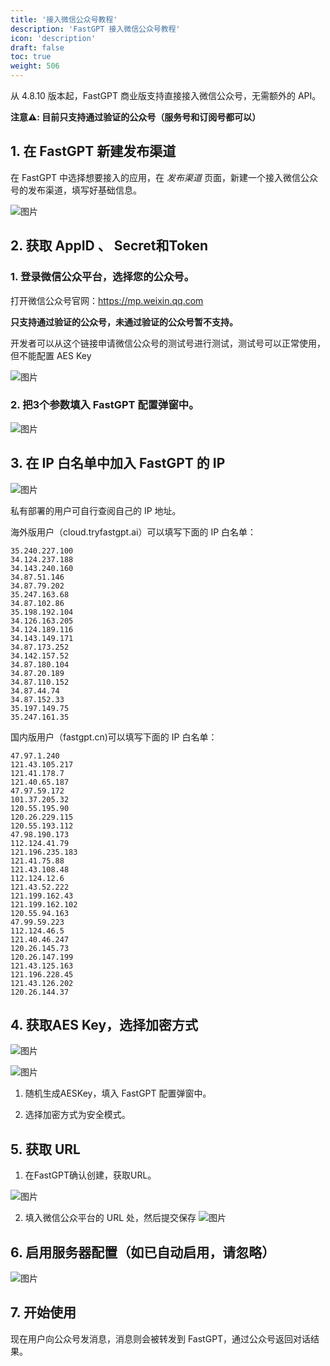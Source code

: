 ```yaml
---
title: '接入微信公众号教程'
description: 'FastGPT 接入微信公众号教程'
icon: 'description'
draft: false
toc: true
weight: 506
---
```


从 4.8.10 版本起，FastGPT 商业版支持直接接入微信公众号，无需额外的 API。

**注意⚠️: 目前只支持通过验证的公众号（服务号和订阅号都可以）**

## 1. 在 FastGPT 新建发布渠道

在 FastGPT 中选择想要接入的应用，在 *发布渠道* 页面，新建一个接入微信公众号的发布渠道，填写好基础信息。

![图片](/imgs/offiaccount-1.png)

## 2. 获取 AppID 、 Secret和Token

### 1. 登录微信公众平台，选择您的公众号。

打开微信公众号官网：https://mp.weixin.qq.com

**只支持通过验证的公众号，未通过验证的公众号暂不支持。**

开发者可以从这个链接申请微信公众号的测试号进行测试，测试号可以正常使用，但不能配置 AES Key

![图片](/imgs/offiaccount-2.png)

### 2. 把3个参数填入 FastGPT 配置弹窗中。

![图片](/imgs/offiaccount-3.png)

## 3. 在 IP 白名单中加入 FastGPT 的 IP

![图片](/imgs/offiaccount-4.png)

私有部署的用户可自行查阅自己的 IP 地址。

海外版用户（cloud.tryfastgpt.ai）可以填写下面的 IP 白名单：

```
35.240.227.100
34.124.237.188
34.143.240.160
34.87.51.146
34.87.79.202
35.247.163.68
34.87.102.86
35.198.192.104
34.126.163.205
34.124.189.116
34.143.149.171
34.87.173.252
34.142.157.52
34.87.180.104
34.87.20.189
34.87.110.152
34.87.44.74
34.87.152.33
35.197.149.75
35.247.161.35
```

国内版用户（fastgpt.cn)可以填写下面的 IP 白名单：

```
47.97.1.240
121.43.105.217
121.41.178.7
121.40.65.187
47.97.59.172
101.37.205.32
120.55.195.90
120.26.229.115
120.55.193.112
47.98.190.173
112.124.41.79
121.196.235.183
121.41.75.88
121.43.108.48
112.124.12.6
121.43.52.222
121.199.162.43
121.199.162.102
120.55.94.163
47.99.59.223
112.124.46.5
121.40.46.247
120.26.145.73
120.26.147.199
121.43.125.163
121.196.228.45
121.43.126.202
120.26.144.37
```

## 4. 获取AES Key，选择加密方式

![图片](/imgs/offiaccount-5.png)

![图片](/imgs/offiaccount-6.png)

1. 随机生成AESKey，填入 FastGPT 配置弹窗中。

2. 选择加密方式为安全模式。

## 5. 获取 URL

1. 在FastGPT确认创建，获取URL。

![图片](/imgs/offiaccount-7.png)

2. 填入微信公众平台的 URL 处，然后提交保存
![图片](/imgs/offiaccount-8.png)

## 6. 启用服务器配置（如已自动启用，请忽略）
![图片](/imgs/offiaccount-9.png)

## 7. 开始使用

现在用户向公众号发消息，消息则会被转发到 FastGPT，通过公众号返回对话结果。
